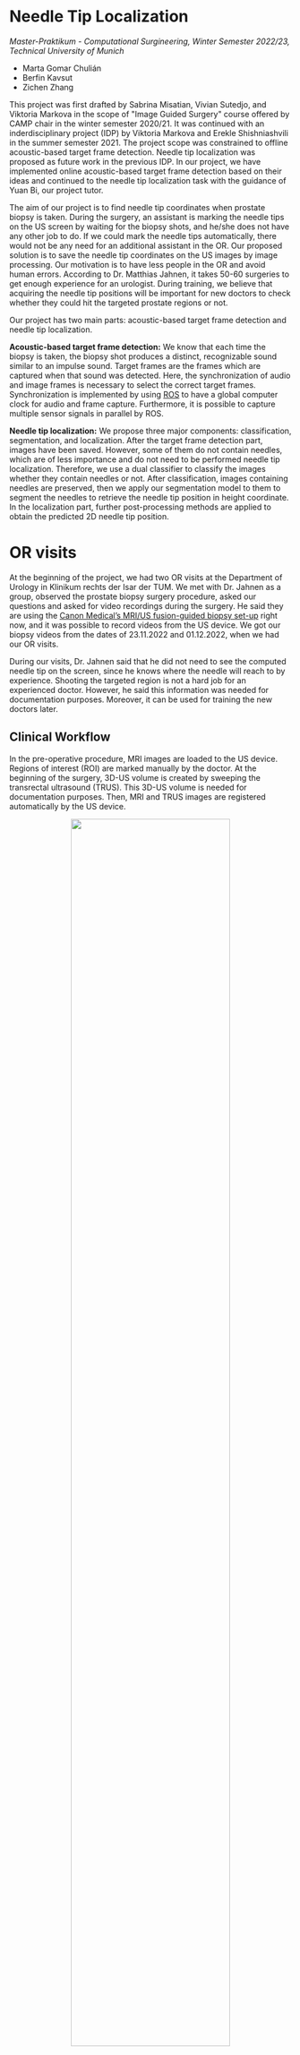 # Needle Tip Localization

_Master-Praktikum - Computational Surgineering, Winter Semester 2022/23, Technical University of Munich_ 

- Marta Gomar Chulián
- Berfin Kavsut 
- Zichen Zhang 

This project was first drafted by Sabrina Misatian, Vivian Sutedjo, and Viktoria Markova in the scope of "Image Guided Surgery" course offered by CAMP chair in the winter semester 2020/21. It was continued with an inderdisciplinary project (IDP) by Viktoria Markova and Erekle Shishniashvili in the summer semester 2021. The project scope was constrained to offline acoustic-based target frame detection. Needle tip localization was proposed as future work in the previous IDP. In our project, we have implemented online acoustic-based target frame detection based on their ideas and continued to the needle tip localization task with the guidance of Yuan Bi, our project tutor.  

The aim of our project is to find needle tip coordinates when prostate biopsy is taken. During the surgery, an assistant is marking the needle tips on the US screen by waiting for the biopsy shots, and he/she does not have any other job to do. If we could mark the needle tips automatically, there would not be any need for an additional assistant in the OR. Our proposed solution is to save the needle tip coordinates on the US images by image processing. Our motivation is to have less people in the OR and avoid human errors. According to Dr. Matthias Jahnen, it takes 50-60 surgeries to get enough experience for an urologist. During training, we believe that acquiring the needle tip positions will be important for new doctors to check whether they could hit the targeted prostate regions or not.   

Our project has two main parts: acoustic-based target frame detection and needle tip localization. 

**Acoustic-based target frame detection:** We know that each time the biopsy is taken, the biopsy shot produces a distinct, recognizable sound similar to an impulse sound. Target frames are the frames which are captured when that sound was detected. Here, the synchronization of audio and image frames is necessary to select the correct target frames. Synchronization is implemented by using [ROS](https://www.ros.org/) to have a global computer clock for audio and frame capture. Furthermore, it is possible to capture multiple sensor signals in parallel by ROS. 

**Needle tip localization:** We propose three major components:
classification, segmentation, and localization. After the target frame detection
part, images have been saved. However, some of them do not contain needles, which
are of less importance and do not need to be performed needle tip localization.
Therefore, we use a dual classifier to classify the images whether they contain
needles or not. After classification, images containing needles are preserved,
then we apply our segmentation model to them to segment the needles to retrieve
the needle tip position in height coordinate. In the localization part, further
post-processing methods are applied to obtain the predicted 2D needle tip position.

# OR visits  

At the beginning of the project, we had two OR visits at the Department of Urology in Klinikum rechts der Isar der TUM. We met with Dr. Jahnen as a group, observed the prostate biopsy surgery procedure, asked our questions and asked for video recordings during the surgery. He said they are using the [Canon Medical’s MRI/US fusion-guided biopsy set-up](https://at.medical.canon/wp-content/uploads/sites/18/2020/11/DC_Clinical-value-of-multi-parametric-ultrasound-and-MRI-US-fusion-guided-biopsy-for-prostate-cancer-detection-and-visualization.pdf) right now, and it was possible to record videos from the US device. We got our biopsy videos from the dates of 23.11.2022 and 01.12.2022, when we had our OR visits. 

During our visits, Dr. Jahnen said that he did not need to see the computed needle tip on the screen, since he knows where the needle will reach to by experience. Shooting the targeted region is not a hard job for an experienced doctor. However, he said this information was needed for documentation purposes. Moreover, it can be used for training the new doctors later. 

## Clinical Workflow 

In the pre-operative procedure, MRI images are loaded to the US device.
Regions of interest (ROI) are marked manually by the doctor. At the beginning of the 
surgery, 3D-US volume is created by sweeping the transrectal ultrasound
(TRUS). This 3D-US volume is needed for documentation purposes. Then, MRI
and TRUS images are registered automatically by the US device. 

<p align="center">
    <img src="figures/clinical_workflow_1.png" width="75%">
</p>

MRI and US images are fused to see the ROIs in the TRUS images. Fusion 
guided biopsies are taken from the patient. The assistant is waiting 
for the biopsies, and then marking the needle tips for each case. The 
marked tip coordinates are saved for documentation. 
*Our project is restricted to the needle tip localization in this step.*
*You can see the corresponding steps as blue boxes in the following figure:*

<p align="center">
    <img src="figures/clinical_workflow_2.png" width="75%">
</p>

After the surgery, the doctor can see the 3D-MRI image of prostate. 
Firstly, he segments the prostate by selecting some points on the contours
of the prostate region on 2D slice images (coronal, sagital, and 
horizontal). Lastly, the biopsy positions can be seen on the 3D prostate
volume. This is a self-check for the doctor to see how successful was the prostate biopsy surgery.
This can also be given to the patient as a report. 
 
<p align="center">
    <img src="figures/clinical_workflow_3.png" width="75%">
</p>
 
# Data 

When we started the project, we had surgery videos and their audio files from the previous IDP. Available audio files were recorded by a smart phone, Xiaomi Redmi 9, approximately 3 meters away from the patient. Their quality was good enough to hear the biopsy shots. We could not take any audio recording in the OR visits due to data privacy issues, therefore we used the old audio files in our demo by editing the biopsy videos. 

Old videos had image resolution of 950x540, which was not high enough for image processing. For this reason, we created a new dataset with image resolution of 1280x960. Temporal resolution was 30 frames per second (fps) for both cases. 

## Data Preparation

DICOM files per each surgery were exported from the US device. DICOM files were converted to videos as AVI format. The exported videos were not non-stop videos and some of them did not have biopsy shots. Firstly, we discarded the videos having no biopsy shot, and then cropped the videos such that each video has exactly one biopsy shot. Here, you can see the available label folders from two days. 

    labels
    └──20221125    # day 1 
        ├──120656         # surgery 1 
        ├──120847         # surgery 2
        ├──122004         # surgery 3
        └──122105         # surgery 4
    └──20221201    # day 2
        └──125708         # surgery 1 

No assistance was provided for labeling the needles on TRUS images, therefore we had to label the frames using a medical image software program. [ImFusion Suite](https://www.imfusion.com/products/imfusion-suite) program was used to create needle segmentation labels. For each biopsy shot, biopsy needle was present in around 15-20 frames. 

<img src="figures/labeling.png" width="75%">

# Methodology 

<p align="center">
    <img src="figures/big_picture_updated.png" width="75%">
</p> 

As you see in the big picture, image frames are received from the US device by a frame grabber, which is an analog-to-digital converter (ADC). Audio is read by a separate microphone and processed for biopsy shout sound detection. After synchronization, the US images are fed to needle tip localization models. The result is saved. Ideally, the result is sent back to the US device for documentation step, but this last step is not implemented. 

* System Requirements 
    * Python version: Python 3.7, required Python packages are listed in [requirement.txt](requirements.txt).
    * ROS:            ROS Noetic (not supported by Ubuntu 22)
    * OS:             Only Ubuntu 20.04, not supported by Windows. 
    * Frame grabber:  Magewell UB Capture HDMI Plus
    * Microphone:     Built-in microphone of computer 
    * Memory usage:   25.18 MB (except for saved shot folders)

## Acoustic-based Target Frame Detection

The computer is connected to the US device to capture frames from the US screen. Saving all of the captured frames is not memory-efficient. 30 frames are captured per second during approximately _10 minutes_, which makes 18000 frames in total. One cropped frame allocates 212 KB on the disc, so it makes 3.64 GB at the end for one surgery. More importantly, it is computationally demanding for our needle tip localization model to process all of the frames. 

As a solution, target frame detection was proposed in the previous IDP. If we take the frames which are only around the biopsy shot sound, they are going to be enough for the needle detection models and the system will be memory- and computationally-efficient. Audio and frame files are captured in parallel by using ROS. By online audio processing, the biopsy shot times are determined by the audio peak detection method, and only the frames around this peak time are saved inside some separate shot folders. 

### ROS

Before this project, any of us did not have experience with ROS before. Firstly, we followed the [ROS tutorials](http://wiki.ros.org/ROS/Tutorials) from their official website. Later, we started to work on the ROS package "frame grabber",  which was provided by our tutor.  

<img src="figures/rosgraph.png" width = "50%"> 

There are 3 ROS nodes in the ROS package: `frame_capture_node`, `audio_publisher_node`, and `target_frame_detection_node`. `audio_publisher_node` is a Publisher node, `target_frame_detection_node` is a Subscriber node, and they are connected to the topic `audio`. 

* Command to run the ROS package: 

```
roscore
roslaunch us_dev_screen_capture start_screen_cap.launch
```

* `frame_capture_node`: Capturing and saving the frames as PNG files with their timestamp. Timestamps are taken from the global ROS clock. The filenames are saved as "seconds_miliseconds.png" inside "Image Data" folder. 

* `audio_publisher_node`: Capturing and saving the audio files as WAV files with their timestamps inside "Audio Data" folder, and publishing the audio filenames as `String` messages to the topic `audio`. Timestamps are again taken from the global ROS clock and saved similarly. 

* `target_frame_detection_node`: Subscribing the audio filenames, which are `String` messages, from the topic `audio`. The WAV files are processed to detect whether any biopsy shot occured. If any biopsy shot was detected, the target frames are moved to another "shot" subfolder inside "Biopsy Data" folder. Old audio files and image frames are deleted. Synchronization between audio and frames are guarenteed by the timestamps of audio files and image frames. 

Audio-frame synchronization is implemented by the topic "audio". Our approach is to save the audio files and image frames from the previous 3 seconds, and delete them after target frame detection is over. In each iteration, 3 audio files exist and only the first 2 audio files are processed. We are processing only the first 2 audio files, since if we detect the peak at the end of the 2nd audio file, then it means we would need the frames around the biopsy shot time. These frames would correspond to the frames that we capture at the same time with the 3rd audio file. Therefore, we do not process the 3rd audio file, but just to keep it to have the necessary frames with the correspoding timestamp. 

Maximum biopsy shot duration is assumed to be 1 second. Each audio file is stored with the time step of 1 second. The reading of the audio files is done for the last 1.5 seconds out of the 2 seconds of the processed audio files. With this sliding winddow approach, it is ensured that the peak time will not be missed in between the starting and end times of the audio files. Besides, in case the peak is detected, the following iteration will be skipped not to detect it twice.  

<p align="center">
    <img src="figures/onlinecapture_diagrams1.png" width="100%">
</p>

Memory usage of audio capture: 3 audio files are saved when the audio processing starts, and the 4th audio file is being saved. 1 audio file allocates 88.1 KB space on the disc, which makes 4 x 88.1 KB = 352.4 KB.

Memory usage of frame capture: 3 audio files correspond to 3 seconds for image frames, and the image frames of the 4th second are being saved. 1 image frame allocates 212 KB space in the disc, then it makes maximum 30 x 4 x 212 KB = 24.84 MB.  

Note: The possible offsets of captured frames and audio files due to hardware delays are ignored, since we did not observe any severe problem during this project. When there is any audio/frame capture offset, the start and end times of the time interval can be adjusted by this observed offset time. 

### Online Audio Detection 

[PyAudio](https://pypi.org/project/PyAudio/) library is used for online audio processing instead of [librosa](https://librosa.org/blog/2019/07/29/stream-processing/), which was used in the previous IDP, since librosa does not support online audio processing. PyAudio provides Python bindings for PortAudio, which is the cross-platform, audio I/O library. 
<!-- https://people.csail.mit.edu/hubert/pyaudio/docs/#pyaudio-documentation -->

One needs to configure the stream parameters for audio processing. 

Configuration of the stream parameters: 
* `format`: Portaudio sample format
* `channels`: channel numbers of the sound device, usually 1 or 2 
* `rate`: sampling rate, also called as frame rate, usually 44100 or 48000 
* `frames_per_buffer`: chunks sizes 
* `input`: input mode, stream can capture online audio from the current input device (microphone)
* `output` output mode, stream will be feeding to the current output device (speaker)  

#### Biopsy Sound Detection Method 

In the previous IDP, gradient method was proposed as the last decision to detect peak sounds. There are two derivative methods to use: `grad_1` and `grad_4`. It was stated that 4th derivative method was expected to perform better as literature review suggested, but in practice 1st derivative was better. We also observed the same situation, and therefore `grad_1` is used in the gradient peak detection method. The user can add also other peak detection methods to [audio_peak_detectors.py](ros_package/framegrabber/us_device_screen_capture/src/audio_peak_detectors.py). We did not focus on the development of peak detection methods, since it was out of this project's scope. 

### Online Frame Capture 

Firstly, we started to work with the frame grabber [Epiphan DVI2USB 3.0](https://www.epiphan.com/products/dvi2usb-3-0/tech-specs/). This frame grabber was taken from the US device in the CAMP Chair at the Garching campus. We encountered the problem that this frame grabber was not supported by Linux OS anymore, but only Windows. We needed to work on Ubuntu 20, since ROS Noetics did not have the OS support with Windows. Hence, we changed our frame grabber to [Magewell UB Capture HDMI Plus](https://www.magewell.com/products/usb-capture-hdmi-plus). It supports capture resolutions up to 2048 x 2160 and frame rate up to 120 fps, which satisfies our specifications with the US device. This frame grabber was taken from the IFL Lab at TUM Klinikum rechts der Isar. We went to the IFL lab each time to work with the frame grabber and to have discussion meetings with our tutor. 

OpenCV library is used to capture the US device screen by using frame grabber. Frame rate is set to 30 fps in our code, since the videos from the surgeries had also frame rate of 30 fps in DICOM files. The user needs to set the screen capture configurations from [screen_cap_config.yaml](ros_package/framegrabber/us_device_screen_capture/config/screen_cap_config.yaml). Frame resolution is set to 1920 x 1080 (width x height). The cropped frame coordinates are set so as to crop the US image by discarding the MRI image. The blank parts are also discarded from the left and right sides. Their resolution is 720 x 1080.
# Demo 

The left-side laptop is capturing frames from the right-side laptop, which is simulating 
the US device. The biopsy shot video was played on the right-side laptop and the video audio 
was amplified by the speaker next to the capture device. We used the video 
[data/videos/20221125/120847](data/videos/20221125/120847) and edited the audio 
with the previous IDP's sample audio files.  

<p align="center">
    <img src="figures/demo_setup.png" width="50%">
</p> 

There are 3 shot sounds in the demo video: 

<p align="center">
    <img src="figures/audio_demo.png" width="50%">
</p> 

The captured shot frames are saved inside "Shot" folders in this main folder: [demo/Biopsy Data](demo/Biopsy Data). 

You can find the demo video for target frame detection here: [demo/demo_target_frame_detection.mp4](demo/demo_target_frame_detection.mp4). 


